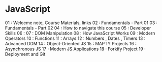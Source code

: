 # JavaScript


01 : Welocme note, Course Materials, links 
02 : Fundamentals - Part 01
03 : Fundamentals - Part 02
04 : How to navigate this  course 
05 : Developer Skills
06 : 
07 : DOM Manipulation 
08 : How JavaScript Works 
09 : Modern Operators
10 : Functions 
11 : Arrays 
12 : Numbers , Dates , Timers 
13 : Advanced DOM
14 : Object-Oriented JS 
15 : MAPTY Projects 
16 : Asynchronous JS 
17 : Modern JS Applications
18 : Forkify Project
19 : Deployment and Git